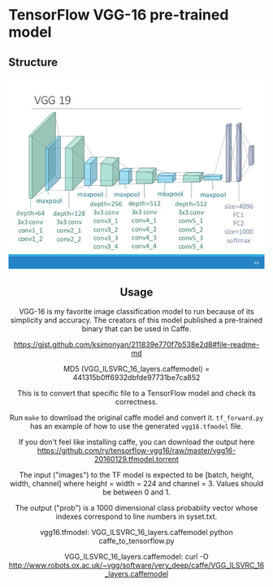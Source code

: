 # TensorFlow VGG-16 pre-trained model

## Structure
<div align="center">
<img src="https://github.com/Louis24/VGGNet/blob/master/VGG19.png">
<div>

## Usage

VGG-16 is my favorite image classification model to run 
because of its simplicity and accuracy. The creators of this model 
published a pre-trained binary that can be used in Caffe.

https://gist.github.com/ksimonyan/211839e770f7b538e2d8#file-readme-md

MD5 (VGG_ILSVRC_16_layers.caffemodel) = 441315b0ff6932dbfde97731be7ca852

This is to convert that specific file to a TensorFlow model and check
its correctness.

Run `make` to download the original caffe model and convert it.
`tf_forward.py` has an example of how to use the generated `vgg16.tfmodel`
file.

If you don't feel like installing caffe, you can download the output here 
https://github.com/ry/tensorflow-vgg16/raw/master/vgg16-20160129.tfmodel.torrent

The input ("images") to the TF model is expected to be [batch, height, width, channel]
where height = width = 224 and channel = 3. Values should be between 0 and 1.

The output ("prob") is a 1000 dimensional class probabiity vector whose indexes
correspond to line numbers in syset.txt.


vgg16.tfmodel: VGG_ILSVRC_16_layers.caffemodel
	python caffe_to_tensorflow.py

VGG_ILSVRC_16_layers.caffemodel:
	curl -O http://www.robots.ox.ac.uk/~vgg/software/very_deep/caffe/VGG_ILSVRC_16_layers.caffemodel
